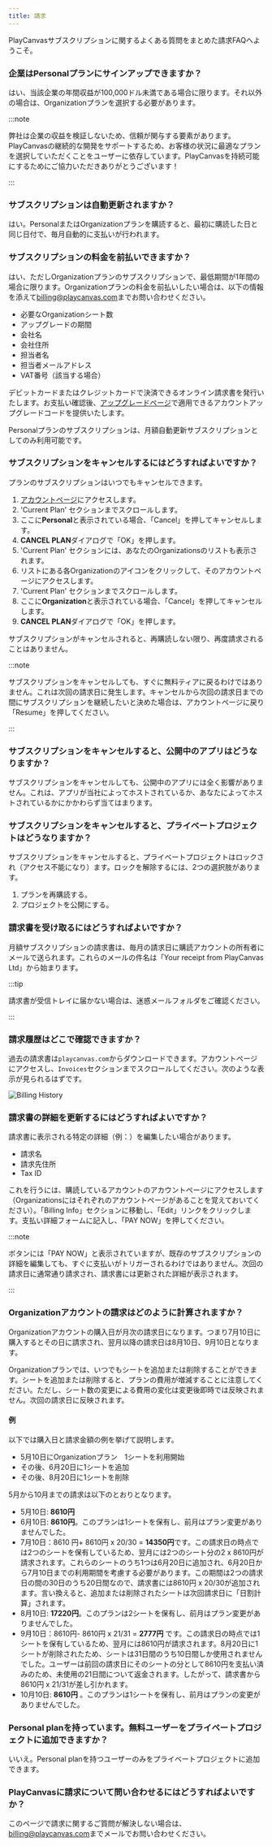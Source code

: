 ```yaml
---
title: 請求
---
```


PlayCanvasサブスクリプションに関するよくある質問をまとめた請求FAQへようこそ。

### 企業はPersonalプランにサインアップできますか？

はい、当該企業の年間収益が100,000ドル未満である場合に限ります。それ以外の場合は、Organizationプランを選択する必要があります。

:::note

弊社は企業の収益を検証しないため、信頼が関与する要素があります。PlayCanvasの継続的な開発をサポートするため、お客様の状況に最適なプランを選択していただくことをユーザーに依存しています。PlayCanvasを持続可能にするためにご協力いただきありがとうございます！

:::

### サブスクリプションは自動更新されますか？

はい。PersonalまたはOrganizationプランを購読すると、最初に購読した日と同じ日付で、毎月自動的に支払いが行われます。

### サブスクリプションの料金を前払いできますか？

はい、ただしOrganizationプランのサブスクリプションで、最低期間が1年間の場合に限ります。Organizationプランの料金を前払いしたい場合は、以下の情報を添えて[billing@playcanvas.com](mailto:billing@playcanvas.com)までお問い合わせください。

* 必要なOrganizationシート数
* アップグレードの期間
* 会社名
* 会社住所
* 担当者名
* 担当者メールアドレス
* VAT番号（該当する場合）

デビットカードまたはクレジットカードで決済できるオンライン請求書を発行いたします。お支払い確認後、[アップグレードページ](https://playcanvas.com/upgrade)で適用できるアカウントアップグレードコードを提供いたします。

Personalプランのサブスクリプションは、月額自動更新サブスクリプションとしてのみ利用可能です。

### サブスクリプションをキャンセルするにはどうすればよいですか？

プランのサブスクリプションはいつでもキャンセルできます。

1. [アカウントページ](https://playcanvas.com/account)にアクセスします。
2. 'Current Plan' セクションまでスクロールします。
3. ここに**Personal**と表示されている場合、「Cancel」を押してキャンセルします。
4. **CANCEL PLAN**ダイアログで「OK」を押します。
5. 'Current Plan' セクションには、あなたのOrganizationsのリストも表示されます。
6. リストにある各Organizationのアイコンをクリックして、そのアカウントページにアクセスします。
7. 'Current Plan' セクションまでスクロールします。
8. ここに**Organization**と表示されている場合、「Cancel」を押してキャンセルします。
9. **CANCEL PLAN**ダイアログで「OK」を押します。

サブスクリプションがキャンセルされると、再購読しない限り、再度請求されることはありません。

:::note

サブスクリプションをキャンセルしても、すぐに無料ティアに戻るわけではありません。これは次回の請求日に発生します。キャンセルから次回の請求日までの間にサブスクリプションを継続したいと決めた場合は、アカウントページに戻り「Resume」を押してください。

:::

### サブスクリプションをキャンセルすると、公開中のアプリはどうなりますか？

サブスクリプションをキャンセルしても、公開中のアプリには全く影響がありません。これは、アプリが当社によってホストされているか、あなたによってホストされているかにかかわらず当てはまります。

### サブスクリプションをキャンセルすると、プライベートプロジェクトはどうなりますか？

サブスクリプションをキャンセルすると、プライベートプロジェクトはロックされ（アクセス不能になり）ます。ロックを解除するには、2つの選択肢があります。

1. プランを再購読する。
2. プロジェクトを公開にする。

### 請求書を受け取るにはどうすればよいですか？

月額サブスクリプションの請求書は、毎月の請求日に購読アカウントの所有者にメールで送られます。これらのメールの件名は「Your receipt from PlayCanvas Ltd」から始まります。

:::tip

請求書が受信トレイに届かない場合は、迷惑メールフォルダをご確認ください。

:::

### 請求履歴はどこで確認できますか？

過去の請求書は`playcanvas.com`からダウンロードできます。アカウントページにアクセスし、`Invoices`セクションまでスクロールしてください。次のような表示が見られるはずです。

![Billing History](/img/user-manual/billing/invoices.png)

### 請求書の詳細を更新するにはどうすればよいですか？

請求書に表示される特定の詳細（例：）を編集したい場合があります。

* 請求名
* 請求先住所
* Tax ID

これを行うには、購読しているアカウントのアカウントページにアクセスします（Organizationsにはそれぞれのアカウントページがあることを覚えておいてください）。「Billing Info」セクションに移動し、「Edit」リンクをクリックします。支払い詳細フォームに記入し、「PAY NOW」を押してください。

:::note

ボタンには「PAY NOW」と表示されていますが、既存のサブスクリプションの詳細を編集しても、すぐに支払いがトリガーされるわけではありません。次回の請求日に通常通り請求され、請求書には更新された詳細が表示されます。

:::

### Organizationアカウントの請求はどのように計算されますか？

Organizationアカウントの購入日が月次の請求日になります。つまり7月10日に購入するとその日に請求され、翌月以降の請求日は8月10日、9月10日となります。

Organizationプランでは、いつでもシートを追加または削除することができます。シートを追加または削除すると、プランの費用が増減することに注意してください。ただし、シート数の変更による費用の変化は変更後即時では反映されません。次回の請求日に反映されます。

#### 例

以下では購入日と請求金額の例を挙げて説明します。

* 5月10日にOrganizationプラン　1シートを利用開始
* その後、6月20日に1シートを追加
* その後、8月20日に1シートを削除

5月から10月までの請求は以下のとおりとなります。

* 5月10日: **8610円**
* 6月10日: **8610円**。このプランは1シートを保有し、前月はプラン変更がありませんでした。
* 7月10日：8610 円+ 8610円 x 20/30 = **14350円**です。この請求日の時点では2つのシートを保有しているため、翌月には2つのシート分の2 x 8610円が請求されます。これらのシートのうち1つは6月20日に追加され、6月20日から7月10日までの利用期間を考慮する必要があります。この期間は2つの請求日の間の30日のうち20日間なので、請求書には8610円 x 20/30が追加されます。言い換えると、追加または削除されたシートは次回請求日に「日割計算」されます。
* 8月10日: **17220円**。このプランは2シートを保有し、前月はプラン変更がありませんでした。
* 9月10日：8610円- 8610円 x 21/31 = **2777円** です。この請求日の時点では1シートを保有しているため、翌月には8610円が請求されます。8月20日に1シートが削除されたため、シートは31日間のうち10日間しか使用されませんでした。ユーザーは前回の請求日にそのシートの分として8610円を支払い済みのため、未使用の21日間について返金されます。したがって、請求書から8610円 x 21/31が差し引かれます。
* 10月10日: **8610円** 。このプランは1シートを保有し、前月はプランの変更がありませんでした。

### Personal planを持っています。無料ユーザーをプライベートプロジェクトに追加できますか？

いいえ。Personal planを持つユーザーのみをプライベートプロジェクトに追加できます。

### PlayCanvasに請求について問い合わせるにはどうすればよいですか？

このページで請求に関するご質問が解決しない場合は、[billing@playcanvas.com](mailto:billing@playcanvas.com)までメールでお問い合わせください。
